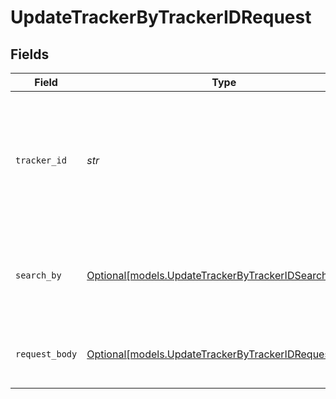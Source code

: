 # UpdateTrackerByTrackerIDRequest


## Fields

| Field                                                                                                                                                   | Type                                                                                                                                                    | Required                                                                                                                                                | Description                                                                                                                                             |
| ------------------------------------------------------------------------------------------------------------------------------------------------------- | ------------------------------------------------------------------------------------------------------------------------------------------------------- | ------------------------------------------------------------------------------------------------------------------------------------------------------- | ------------------------------------------------------------------------------------------------------------------------------------------------------- |
| `tracker_id`                                                                                                                                            | *str*                                                                                                                                                   | :heavy_check_mark:                                                                                                                                      | **Required** Id of the tracker, provided by Ship24 at creation. `clientTrackerId` can also be used in this field by employing the `searchBy` parameter. |
| `search_by`                                                                                                                                             | [Optional[models.UpdateTrackerByTrackerIDSearchBy]](../models/updatetrackerbytrackeridsearchby.md)                                                      | :heavy_minus_sign:                                                                                                                                      | Parameter allowing to search either by `trackerId`or `clientTrackerId`. Default behavior is by `trackerId`.                                             |
| `request_body`                                                                                                                                          | [Optional[models.UpdateTrackerByTrackerIDRequestBody]](../models/updatetrackerbytrackeridrequestbody.md)                                                | :heavy_minus_sign:                                                                                                                                      | Only the following property can be updated on a Tracker:                                                                                                |